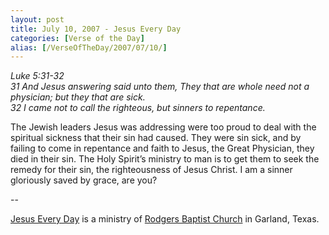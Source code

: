 ```yaml
---
layout: post
title: July 10, 2007 - Jesus Every Day
categories: [Verse of the Day]
alias: [/VerseOfTheDay/2007/07/10/]
---
```


_Luke 5:31-32  
31 And Jesus answering said unto them, They that are whole need not
a physician; but they that are sick.  
32 I came not to call the righteous, but sinners to repentance._

The Jewish leaders Jesus was addressing were too proud to deal with
the spiritual sickness that their sin had caused. They were sin sick,
and by failing to come in repentance and faith to Jesus, the Great
Physician, they died in their sin. The Holy Spirit&rsquo;s ministry
to man is to get them to seek the remedy for their sin, the
righteousness of Jesus Christ. I am a sinner gloriously saved by
grace, are you?

 --

<a href=http://jesuseveryday.net>Jesus Every Day</a> is a ministry of <a href=http://rodgersbaptist.net>Rodgers Baptist Church</a> in Garland, Texas.
